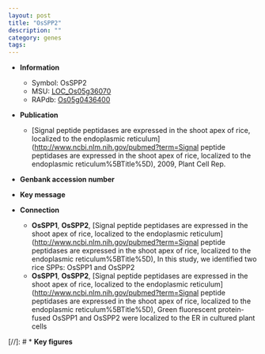 ```yaml
---
layout: post
title: "OsSPP2"
description: ""
category: genes
tags: 
---
```


* **Information**  
    + Symbol: OsSPP2  
    + MSU: [LOC_Os05g36070](http://rice.uga.edu/cgi-bin/ORF_infopage.cgi?orf=LOC_Os05g36070)  
    + RAPdb: [Os05g0436400](http://rapdb.dna.affrc.go.jp/viewer/gbrowse_details/irgsp1?name=Os05g0436400)  

* **Publication**  
    + [Signal peptide peptidases are expressed in the shoot apex of rice, localized to the endoplasmic reticulum](http://www.ncbi.nlm.nih.gov/pubmed?term=Signal peptide peptidases are expressed in the shoot apex of rice, localized to the endoplasmic reticulum%5BTitle%5D), 2009, Plant Cell Rep.

* **Genbank accession number**  

* **Key message**  

* **Connection**  
    + __OsSPP1__, __OsSPP2__, [Signal peptide peptidases are expressed in the shoot apex of rice, localized to the endoplasmic reticulum](http://www.ncbi.nlm.nih.gov/pubmed?term=Signal peptide peptidases are expressed in the shoot apex of rice, localized to the endoplasmic reticulum%5BTitle%5D), In this study, we identified two rice SPPs: OsSPP1 and OsSPP2
    + __OsSPP1__, __OsSPP2__, [Signal peptide peptidases are expressed in the shoot apex of rice, localized to the endoplasmic reticulum](http://www.ncbi.nlm.nih.gov/pubmed?term=Signal peptide peptidases are expressed in the shoot apex of rice, localized to the endoplasmic reticulum%5BTitle%5D), Green fluorescent protein-fused OsSPP1 and OsSPP2 were localized to the ER in cultured plant cells

[//]: # * **Key figures**  


